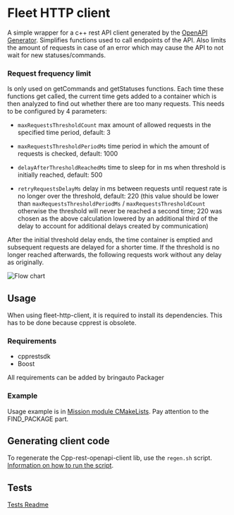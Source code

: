 # Fleet HTTP client

A simple wrapper for a c++ rest API client generated by the [OpenAPI Generator](https://openapi-generator.tech). Simplifies functions used to call endpoints of the API. Also limits the amount of requests in case of an error which may cause the API to not wait for new statuses/commands. 

### Request frequency limit

Is only used on getCommands and getStatuses functions. Each time these functions get called, the current time gets added to a container which is then analyzed to find out whether there are too many requests. This needs to be configured by 4 parameters:

- `maxRequestsThresholdCount` max amount of allowed requests in the specified time period, default: 3

- `maxRequestsThresholdPeriodMs` time period in which the amount of requests is checked, default: 1000

- `delayAfterThresholdReachedMs` time to sleep for in ms when threshold is initially reached, default: 500

- `retryRequestsDelayMs` delay in ms between requests until request rate is no longer over the threshold, default: 220 (this value should be lower than `maxRequestsThresholdPeriodMs` / `maxRequestsThresholdCount` otherwise the threshold will never be reached a second time; 220 was chosen as the above calculation lowered by an additional third of the delay to account for additional delays created by communication)

After the initial threshold delay ends, the time container is emptied and subsequent requests are delayed for a shorter time. If the threshold is no longer reached afterwards, the following requests work without any delay as originally.

![Flow chart](./doc/img/request_frequency_guard.png)

## Usage

When using fleet-http-client, it is required to install its dependencies. 
This has to be done because cpprest is obsolete.

### Requirements

- cpprestsdk
- Boost

All requirements can be added by bringauto Packager

### Example

Usage example is in [Mission module CMakeLists](https://github.com/bringauto/mission-module/blob/master/CMakeLists.txt). 
Pay attention to the FIND_PACKAGE part.

## Generating client code

To regenerate the Cpp-rest-openapi-client lib, use the `regen.sh` script. [Information on how to run the script](./openapi/README.md).

## Tests

[Tests Readme](./test/README.md)
